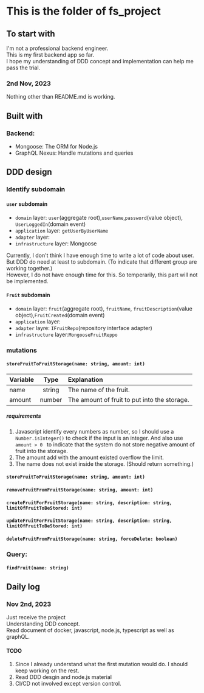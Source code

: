 # This is the folder of fs_project

## To start with
I'm not a professional backend engineer.<br>
This is my first backend app so far.<br>
I hope my understanding of DDD concept and implementation can help me pass the trial.<br>
### 2nd Nov, 2023
Nothing other than README.md is working.

## Built with
### Backend:
- Mongoose: The ORM for Node.js
- GraphQL Nexus: Handle mutations and queries

## DDD design

### Identify subdomain
#### `user` subdomain
 - `domain` layer: `user`(aggregate root),`userName`,`password`(value object), `UserLoggedIn`(domain event)
 - `application` layer: `getUserByUserName`
 - `adapter` layer:
 - `infrastructure` layer: Mongoose

Currently, I don't think I have enough time to write a lot of code about user.<br>
But DDD do need at least to subdomain. (To indicate that different group are working together.)<br>
However, I do not have enough time for this. So temperarily, this part will not be implemented.<br>

#### `Fruit` subdomain
  - `domain` layer: `fruit`(aggregate root), `fruitName`, `fruitDescription`(value object),`FruitCreated`(domain event)
  - `application` layer: 
  - `adapter` layre: `IFruitRepo`(repository interface adapter)
  - `infrastructure` layer:`MongooseFruitReppo`


### **mutations**
#### `storeFruitToFruitStorage(name: string, amount: int)`
| Variable | Type | Explanation |
| --- | :---: | :--- |
| name | string | The name of the fruit. |
| amount | number | The amount of fruit to put into the storage. |
##### requirements
1. Javascript identify every numbers as number, so I should use a `Number.isInteger()` to check if the input is an integer. And also use `amount > 0 ` to indicate that the system do not store negative amount of fruit into the storage.
2. The amount add with the amount existed overflow the limit.
3. The name does not exist inside the storage. (Should return something.)

#### `storeFruitToFruitStorage(name: string, amount: int)`

#### `removeFruitFromFruitStorage(name: string, amount: int)`

#### `createFruitForFruitStorage(name: string, description: string, limitOfFruitToBeStored: int)`

#### `updateFruitForFruitStorage(name: string, description: string, limitOfFruitToBeStored: int)`

#### `deleteFruitFromFruitStorage(name: string, forceDelete: boolean)`

### **Query:**

#### `findFruit(name: string)`

## Daily log

### Nov 2nd, 2023
Just receive the project<br>
Understanding DDD concept.<br>
Read document of docker, javascript, node.js, typescript as well as graphQL.<br>
#### TODO
1. Since I already understand what the first mutation would do. I should keep working on the rest.
2. Read DDD desgin and node.js material
3. CI/CD not involved except version control.
